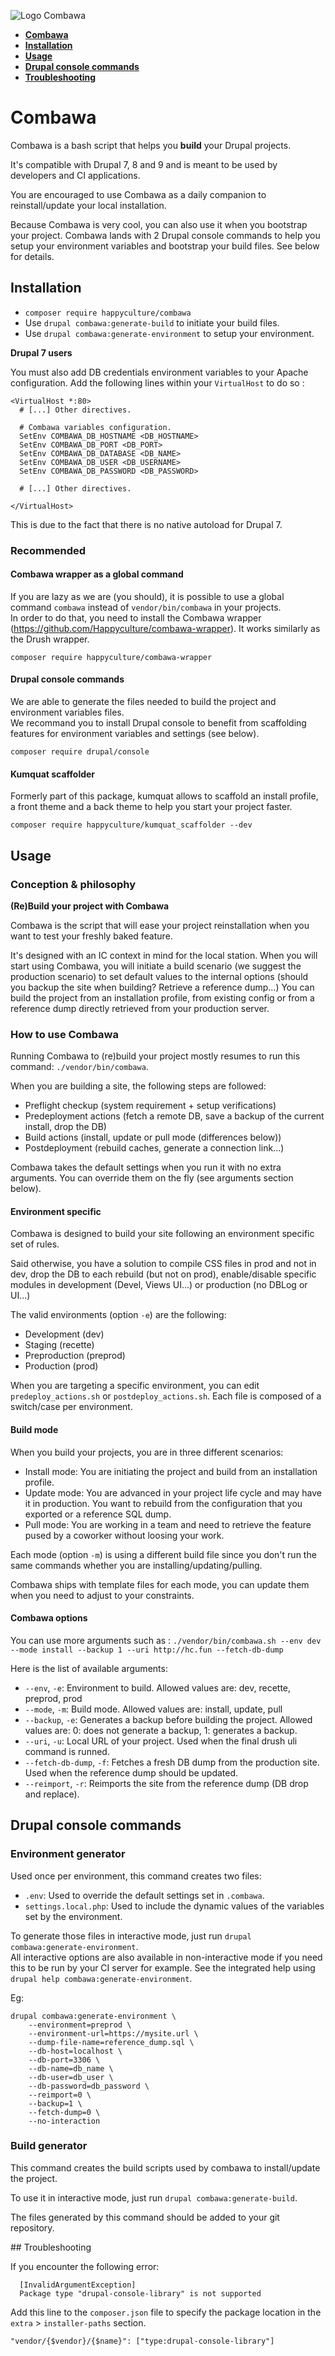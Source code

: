 ![Logo Combawa](logo_combawa.png)

* **[Combawa](#combawa)**
* **[Installation](#installation)**
* **[Usage](#usage)**
* **[Drupal console commands](#drupal-console-commands)**
* **[Troubleshooting](#troubleshooting)**

# <a name="combawa"></a>Combawa
Combawa is a bash script that helps you **build** your Drupal projects.

It's compatible with Drupal 7, 8 and 9 and is meant to be used by developers and CI applications.

You are encouraged to use Combawa as a daily companion to reinstall/update your local installation.

Because Combawa is very cool, you can also use it when you bootstrap your project. Combawa lands with 2 Drupal console commands to help you setup your environment variables and bootstrap your build files. See below for details.

## <a name="installation"></a>Installation

- `composer require happyculture/combawa`
- Use `drupal combawa:generate-build` to initiate your build files.
- Use `drupal combawa:generate-environment` to setup your environment.

**Drupal 7 users**

You must also add DB credentials environment variables to your Apache configuration.
Add the following lines within your `VirtualHost` to do so :

```
<VirtualHost *:80>
  # [...] Other directives.
  
  # Combawa variables configuration.
  SetEnv COMBAWA_DB_HOSTNAME <DB_HOSTNAME>
  SetEnv COMBAWA_DB_PORT <DB_PORT>
  SetEnv COMBAWA_DB_DATABASE <DB_NAME>
  SetEnv COMBAWA_DB_USER <DB_USERNAME>
  SetEnv COMBAWA_DB_PASSWORD <DB_PASSWORD>
  
  # [...] Other directives.
  
</VirtualHost>
```
This is due to the fact that there is no native autoload for Drupal 7.

### Recommended

#### Combawa wrapper as a global command

If you are lazy as we are (you should), it is possible to use a global command `combawa` instead of `vendor/bin/combawa` in your projects.  
In order to do that, you need to install the Combawa wrapper (https://github.com/Happyculture/combawa-wrapper). It works similarly as the Drush wrapper. 

`composer require happyculture/combawa-wrapper`

#### Drupal console commands

We are able to generate the files needed to build the project and environment variables files.  
We recommand you to install Drupal console to benefit from scaffolding features for environment variables and settings (see below).

`composer require drupal/console`

#### Kumquat scaffolder

Formerly part of this package, kumquat allows to scaffold an install profile, a front theme and a back theme to help you start your project faster.

`composer require happyculture/kumquat_scaffolder --dev`

## <a name="usage"></a>Usage

### Conception & philosophy 

**(Re)Build your project with Combawa**

Combawa is the script that will ease your project reinstallation when you want to test your freshly baked feature.

It's designed with an IC context in mind for the local station.
When you will start using Combawa, you will initiate a build scenario (we suggest the production scenario) to set default values to the internal options (should you backup the site when building? Retrieve a reference dump...)
You can build the project from an installation profile, from existing config or from a reference dump directly retrieved from your production server. 

### How to use Combawa

Running Combawa to (re)build your project mostly resumes to run this command: `./vendor/bin/combawa`.

When you are building a site, the following steps are followed:
* Preflight checkup (system requirement + setup verifications)
* Predeployment actions (fetch a remote DB, save a backup of the current install, drop the DB)
* Build actions (install, update or pull mode (differences below))
* Postdeployment (rebuild caches, generate a connection link...)

Combawa takes the default settings when you run it with no extra arguments.
You can override them on the fly (see arguments section below).

#### Environment specific

Combawa is designed to build your site following an environment specific set of rules.

Said otherwise, you have a solution to compile CSS files in prod and not in dev, drop the DB to each rebuild (but not on prod), enable/disable specific modules in development (Devel, Views UI...) or production (no DBLog or UI...)  

The valid environments (option `-e`) are the following:
* Development (dev)
* Staging (recette)
* Preproduction (preprod)
* Production (prod)

When you are targeting a specific environment, you can edit `predeploy_actions.sh` or `postdeploy_actions.sh`. Each file is composed of a switch/case per environment.

#### Build mode

When you build your projects, you are in three different scenarios:
- Install mode: You are initiating the project and build from an installation profile.
- Update mode: You are advanced in your project life cycle and may have it in production. You want to rebuild from the configuration that you exported or a reference SQL dump.
- Pull mode: You are working in a team and need to retrieve the feature pused by a coworker without loosing your work.

Each mode (option `-m`) is using a different build file since you don't run the same commands whether you are installing/updating/pulling.

Combawa ships with template files for each mode, you can update them when you need to adjust to your constraints.

#### Combawa options

You can use more arguments such as : `./vendor/bin/combawa.sh --env dev --mode install --backup 1 --uri http://hc.fun --fetch-db-dump`

Here is the list of available arguments:
* `--env`, `-e`: Environment to build. Allowed values are: dev, recette, preprod, prod
* `--mode`, `-m`: Build mode. Allowed values are: install, update, pull
* `--backup`, `-e`: Generates a backup before building the project. Allowed values are: 0: does not generate a backup, 1: generates a backup.
* `--uri`, `-u`: Local URL of your project. Used when the final drush uli command is runned.
* `--fetch-db-dump`, `-f`: Fetches a fresh DB dump from the production site. Used when the reference dump should be updated.
* `--reimport`, `-r`: Reimports the site from the reference dump (DB drop and replace). 

## <a name="drupal-console-commands"></a>Drupal console commands

### Environment generator

Used once per environment, this command creates two files: 
- `.env`: Used to override the default settings set in `.combawa`.
- `settings.local.php`: Used to include the dynamic values of the variables set by the environment.

To generate those files in interactive mode, just run `drupal combawa:generate-environment`.\
All interactive options are also available in non-interactive mode if you need this to be run by your CI server for example. See the integrated help using `drupal help combawa:generate-environment`.

Eg:
```
drupal combawa:generate-environment \
    --environment=preprod \
    --environment-url=https://mysite.url \
    --dump-file-name=reference_dump.sql \
    --db-host=localhost \
    --db-port=3306 \
    --db-name=db_name \
    --db-user=db_user \
    --db-password=db_password \
    --reimport=0 \
    --backup=1 \
    --fetch-dump=0 \
    --no-interaction
```

### Build generator

This command creates the build scripts used by combawa to install/update the project.

To use it in interactive mode, just run `drupal combawa:generate-build`.

The files generated by this command should be added to your git repository.


## <a name="troubleshooting"></a>Troubleshooting

If you encounter the following error:

```
  [InvalidArgumentException]                              
  Package type "drupal-console-library" is not supported 
```

Add this line to the `composer.json` file to specify the package location in the `extra` > `installer-paths` section.

`"vendor/{$vendor}/{$name}": ["type:drupal-console-library"]`
